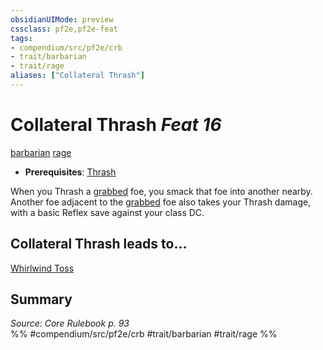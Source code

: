 ```yaml
---
obsidianUIMode: preview
cssclass: pf2e,pf2e-feat
tags:
- compendium/src/pf2e/crb
- trait/barbarian
- trait/rage
aliases: ["Collateral Thrash"]
---
```

# Collateral Thrash  *Feat 16*  
[barbarian](rules/traits/barbarian.md "Barbarian Class Trait")  [rage](rules/traits/rage.md "Rage Combat Trait")  

- **Prerequisites**: [Thrash](compendium/feats/thrash.md)

When you Thrash a [grabbed](rules/conditions.md#Grabbed) foe, you smack that foe into another nearby. Another foe adjacent to the [grabbed](rules/conditions.md#Grabbed) foe also takes your Thrash damage, with a basic Reflex save against your class DC.

## Collateral Thrash leads to...

[Whirlwind Toss](compendium/feats/whirlwind-toss-frp3.md)

## Summary

*Source: Core Rulebook p. 93*  
%% #compendium/src/pf2e/crb #trait/barbarian #trait/rage %%
